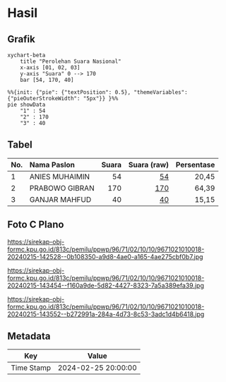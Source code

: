 # Hasil

## Grafik

```mermaid
xychart-beta
    title "Perolehan Suara Nasional"
    x-axis [01, 02, 03]
    y-axis "Suara" 0 --> 170
    bar [54, 170, 40]
```

```mermaid
%%{init: {"pie": {"textPosition": 0.5}, "themeVariables": {"pieOuterStrokeWidth": "5px"}} }%%
pie showData
    "1" : 54
    "2" : 170
    "3" : 40
```

## Tabel

| No. | Nama Paslon    | Suara | Suara (raw) | Persentase |
|:--- |:-------------- | -----:| -----------:| ----------:|
| 1   | ANIES MUHAIMIN | 54    | [54][p-1]   | 20,45      |
| 2   | PRABOWO GIBRAN | 170   | [170][p-2]  | 64,39      |
| 3   | GANJAR MAHFUD  | 40    | [40][p-3]   | 15,15      |


[p-1]: https://github.com/gigit-pemilu/pemilu-2024/blob/main/pilpres/hitung-suara/sub/96-papua-barat-daya/sub/71-kota-sorong/sub/02-sorong-timur/sub/1010-klamana/sub/018-tps/sub/paslon-1.txt
[p-2]: https://github.com/gigit-pemilu/pemilu-2024/blob/main/pilpres/hitung-suara/sub/96-papua-barat-daya/sub/71-kota-sorong/sub/02-sorong-timur/sub/1010-klamana/sub/018-tps/sub/paslon-2.txt
[p-3]: https://github.com/gigit-pemilu/pemilu-2024/blob/main/pilpres/hitung-suara/sub/96-papua-barat-daya/sub/71-kota-sorong/sub/02-sorong-timur/sub/1010-klamana/sub/018-tps/sub/paslon-3.txt

## Foto C Plano

https://sirekap-obj-formc.kpu.go.id/813c/pemilu/ppwp/96/71/02/10/10/9671021010018-20240215-142528--0b108350-a9d8-4ae0-a165-4ae275cbf0b7.jpg

https://sirekap-obj-formc.kpu.go.id/813c/pemilu/ppwp/96/71/02/10/10/9671021010018-20240215-143454--f160a9de-5d82-4427-8323-7a5a389efa39.jpg

https://sirekap-obj-formc.kpu.go.id/813c/pemilu/ppwp/96/71/02/10/10/9671021010018-20240215-143552--b272991a-284a-4d73-8c53-3adc1d4b6418.jpg


## Metadata

| Key        | Value               |
| ---------- | ------------------- |
| Time Stamp | 2024-02-25 20:00:00 |



